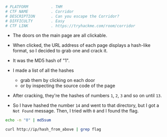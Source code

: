 ```bash
# PLATFORM          . THM
# CTF NAME          . Corridor
# DESCRIPTION       . Can you escape the Corridor?
# DIFFICULTY        . Easy
# CTF LINK          . https://tryhackme.com/room/corridor
```

- The doors on the main page are all clickable. 

- When clicked, the URL address of each page displays a hash-like format, so I decided to grab one and crack it.

- It was the MD5 hash of "1". 

- I made a list of all the hashes 
	- grab them by clicking on each door
	- or by inspecting the source code of the page

- After cracking, they're the hashes of numbers `1`, `2`, `3` and so on until `13`.

- So I have hashed the number `14` and went to that directory, but I got a `Not Found` message. Then, I tried with `0` and I found the flag.

```bash
echo -n "0" | md5sum
```

```bash
curl http://ip/hash_from_above | grep flag
```

